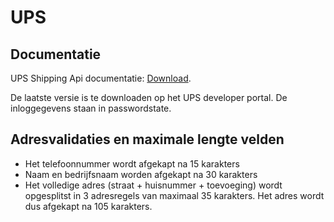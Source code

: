 # UPS

## Documentatie



UPS Shipping Api documentatie:
<a href="/Docs/Attachments/UPS%20Shipping%20Package%20Web%20Service%20Developer%20Guide.pdf" target="_blank">Download</a>.



De laatste versie is te downloaden op het UPS developer portal. De inloggegevens staan in passwordstate.

## Adresvalidaties en maximale lengte velden

* Het telefoonnummer wordt afgekapt na 15 karakters
* Naam en bedrijfsnaam worden afgekapt na 30 karakters
* Het volledige adres (straat + huisnummer + toevoeging) wordt opgesplitst in 3 adresregels van maximaal 35 karakters. Het adres wordt dus afgekapt na 105 karakters.
